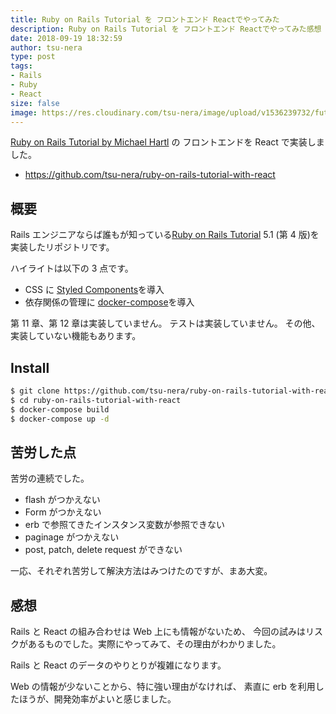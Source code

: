 ```yaml
---
title: Ruby on Rails Tutorial を フロントエンド Reactでやってみた
description: Ruby on Rails Tutorial を フロントエンド Reactでやってみた感想
date: 2018-09-19 18:32:59
author: tsu-nera
type: post
tags:
- Rails
- Ruby
- React
size: false
image: https://res.cloudinary.com/tsu-nera/image/upload/v1536239732/futurismo/thumbnails/rails-logo.png
---
```


[Ruby on Rails Tutorial by Michael Hartl](https://railstutorial.jp/) の フロントエンドを React で実装しました。

- https://github.com/tsu-nera/ruby-on-rails-tutorial-with-react

## 概要

Rails エンジニアならば誰もが知っている[Ruby on Rails Tutorial](https://railstutorial.jp/) 5.1 (第 4 版)を
実装したリポジトリです。

ハイライトは以下の 3 点です。

- CSS に [Styled Components](https://github.com/styled-components/styled-components)を導入
- 依存関係の管理に [docker-compose](http://docs.docker.jp/compose/toc.html)を導入

第 11 章、第 12 章は実装していません。
テストは実装していません。
その他、実装していない機能もあります。

## Install

```bash
$ git clone https://github.com/tsu-nera/ruby-on-rails-tutorial-with-react.git
$ cd ruby-on-rails-tutorial-with-react
$ docker-compose build
$ docker-compose up -d
```

## 苦労した点

苦労の連続でした。

- flash がつかえない
- Form がつかえない
- erb で参照てきたインスタンス変数が参照できない
- paginage がつかえない
- post, patch, delete request ができない

一応、それぞれ苦労して解決方法はみつけたのですが、まあ大変。

## 感想

Rails と React の組み合わせは Web 上にも情報がないため、
今回の試みはリスクがあるものでした。実際にやってみて、その理由がわかりました。

Rails と React のデータのやりとりが複雑になります。

Web の情報が少ないことから、特に強い理由がなければ、
素直に erb を利用したほうが、開発効率がよいと感じました。
